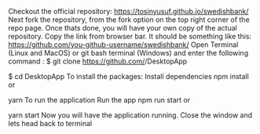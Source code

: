 Checkout the official repository: https://tosinyusuf.github.io/swedishbank/
Next fork the repository, from the fork option on the top right corner of the repo page.
Once thats done, you will have your own copy of the actual repository.
Copy the link from browser bar. It should be something like this: https://github.com/you-github-username/swedishbank/
Open Terminal (Linux and MacOS) or git bash terminal (Windows) and enter the following command :
$ git clone https://github.com/<Your account name>/DesktopApp

$ cd DesktopApp
To install the packages:
Install dependencies
npm install
or

yarn
To run the application
Run the app
npm run start
or

yarn start
Now you will have the application running. Close the window and lets head back to terminal
